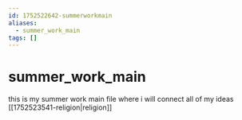 ```yaml
---
id: 1752522642-summerworkmain
aliases:
  - summer_work_main
tags: []
---
```


# summer_work_main


this is my summer work main file where i will connect all of my ideas
[[1752523541-religion|religion]]
